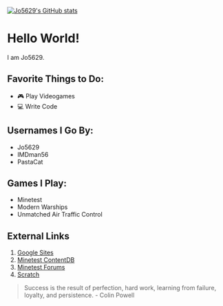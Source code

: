 [![Jo5629's GitHub stats](https://github-readme-stats.vercel.app/api?username=Jo5629&show_icons=true&theme=dark)](https://github.com/anuraghazra/github-readme-stats)

# Hello World!
I am Jo5629.

## Favorite Things to Do:
- 🎮 Play Videogames
- 💻 Write Code

## Usernames I Go By:
- Jo5629
- IMDman56
- PastaCat

## Games I Play:
- Minetest
- Modern Warships
- Unmatched Air Traffic Control

## External Links
1. [Google Sites](https://sites.google.com/view/jo5629)
2. [Minetest ContentDB](https://content.minetest.net/users/J05629/)
3. [Minetest Forums](https://forum.minetest.net/memberlist.php?mode=viewprofile&u=41891)
4. [Scratch](https://scratch.mit.edu/users/Jo5629/)

> Success is the result of perfection, hard work, learning from failure, loyalty, and persistence. - Colin Powell

